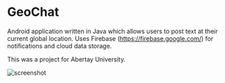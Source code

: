 # GeoChat
Android application written in Java which allows users to post text at their current global location. Uses Firebase (https://firebase.google.com/) for notifications and cloud data storage.

This was a project for Abertay University.

![screenshot](https://media.discordapp.net/attachments/701284862291607655/768236580385062932/Screenshot_1587244812.png?width=326&height=671)
